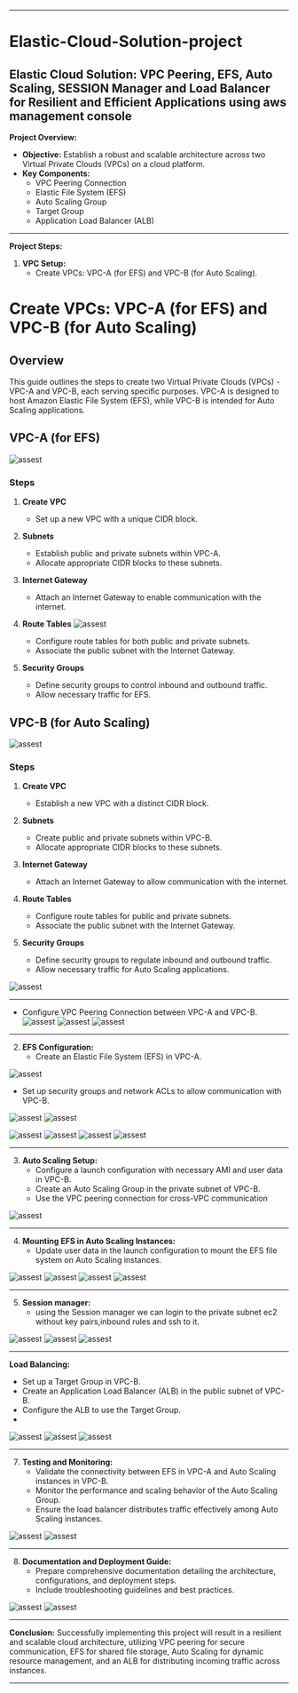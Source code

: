 ----

# Elastic-Cloud-Solution-project

## Elastic Cloud Solution: VPC Peering, EFS, Auto Scaling, SESSION Manager and Load Balancer for Resilient and Efficient Applications using aws management console

**Project Overview:**
- **Objective:** Establish a robust and scalable architecture across two Virtual Private Clouds (VPCs) on a cloud platform.
- **Key Components:**
  - VPC Peering Connection
  - Elastic File System (EFS)
  - Auto Scaling Group
  - Target Group
  - Application Load Balancer (ALB)

----

**Project Steps:**
1. **VPC Setup:**
    - Create VPCs: VPC-A (for EFS) and VPC-B (for Auto Scaling).
# Create VPCs: VPC-A (for EFS) and VPC-B (for Auto Scaling)

## Overview
This guide outlines the steps to create two Virtual Private Clouds (VPCs) - VPC-A and VPC-B, each serving specific purposes. VPC-A is designed to host Amazon Elastic File System (EFS), while VPC-B is intended for Auto Scaling applications.

## VPC-A (for EFS)
![assest](assest/2.png)
### Steps
1. **Create VPC**
   - Set up a new VPC with a unique CIDR block.
  
2. **Subnets**
   - Establish public and private subnets within VPC-A.
   - Allocate appropriate CIDR blocks to these subnets.

3. **Internet Gateway**
   - Attach an Internet Gateway to enable communication with the internet.

4. **Route Tables**
 ![assest](assest/3.png)
   - Configure route tables for both public and private subnets.
   - Associate the public subnet with the Internet Gateway.

5. **Security Groups**
   - Define security groups to control inbound and outbound traffic.
   - Allow necessary traffic for EFS.

## VPC-B (for Auto Scaling)
![assest](assest/1.png)
### Steps
1. **Create VPC**
   - Establish a new VPC with a distinct CIDR block.

2. **Subnets**
   - Create public and private subnets within VPC-B.
   - Allocate appropriate CIDR blocks to these subnets.

3. **Internet Gateway**
   - Attach an Internet Gateway to allow communication with the internet.

4. **Route Tables**
   - Configure route tables for public and private subnets.
   - Associate the public subnet with the Internet Gateway.

5. **Security Groups**
   - Define security groups to regulate inbound and outbound traffic.
   - Allow necessary traffic for Auto Scaling applications.





![assest](assest/4.png)

----

   - Configure VPC Peering Connection between VPC-A and VPC-B.
![assest](assest/5.png)
![assest](assest/6.png)
![assest](assest/7.png)

----
2. **EFS Configuration:**
   - Create an Elastic File System (EFS) in VPC-A.
 

![assest](assest/8.png)

- Set up security groups and network ACLs to allow communication with VPC-B.

![assest](assest/9.png)
![assest](assest/10.png)

![assest](assest/11.png)
![assest](assest/12.png)
![assest](assest/13.png)
![assest](assest/14.png)

----
3. **Auto Scaling Setup:**
   - Configure a launch configuration with necessary AMI and user data in VPC-B.
   - Create an Auto Scaling Group in the private subnet of VPC-B.
   - Use the VPC peering connection for cross-VPC communication
   
![assest](assest/15.png)

----
4. **Mounting EFS in Auto Scaling Instances:**
   - Update user data in the launch configuration to mount the EFS file system on Auto Scaling instances.
   
![assest](assest/16.png)
![assest](assest/17.png)
![assest](assest/18.png)
![assest](assest/19.png)

----
5. **Session manager:**
   - using the Session manager we can login to the private subnet ec2 without key pairs,inbound rules and ssh to it.
   
![assest](assest/20.png)
![assest](assest/21.png)
![assest](assest/22.png)

----
 **Load Balancing:**
   - Set up a Target Group in VPC-B.
   - Create an Application Load Balancer (ALB) in the public subnet of VPC-B.
   - Configure the ALB to use the Target Group.
   - 
![assest](assest/23.png)
![assest](assest/24.png)
![assest](assest/25.png)

----


7. **Testing and Monitoring:**
   - Validate the connectivity between EFS in VPC-A and Auto Scaling instances in VPC-B.
   - Monitor the performance and scaling behavior of the Auto Scaling Group.
   - Ensure the load balancer distributes traffic effectively among Auto Scaling instances.
   
![assest](assest/26.png)
![assest](assest/27.png)

----
8. **Documentation and Deployment Guide:**
   - Prepare comprehensive documentation detailing the architecture, configurations, and deployment steps.
   - Include troubleshooting guidelines and best practices.
     
![assest](assest/28.png)
![assest](assest/29.png)

----

**Conclusion:**
Successfully implementing this project will result in a resilient and scalable cloud architecture, utilizing VPC peering for secure communication, EFS for shared file storage, Auto Scaling for dynamic resource management, and an ALB for distributing incoming traffic across instances.

----

